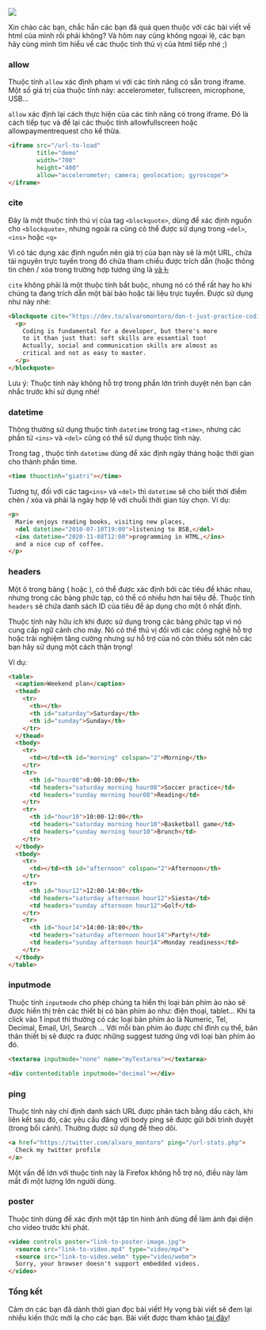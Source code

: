 ![](https://images.viblo.asia/fc7ecceb-74b9-49da-8190-f04e0e99251d.jpeg)

Xin chào các bạn, chắc hẳn các bạn đã quá quen thuộc với các bài viết về html của mình rồi phải không? Và hôm nay cũng không ngoại lệ, các bạn hãy cùng mình tìm hiểu về các thuộc tính thú vị của html tiếp nhé ;) 

### allow
Thuộc tính `allow` xác định phạm vi với các tính năng có sẵn trong iframe. Một số giá trị của thuộc tính này: accelerometer, fullscreen, microphone, USB...

`allow` xác định lại cách thực hiện của các tính năng có trong iframe. Đó là cách tiếp tục và để lại các thuộc tính allowfullscreen hoặc allowpaymentrequest cho kế thừa.

```html
<iframe src="/url-to-load" 
        title="demo"
        width="700" 
        height="400"
        allow="accelerometer; camera; geolocation; gyroscope">
</iframe>
```
### cite

Đây là một thuộc tính thú vị của tag `<blockquote>`, dùng để xác định nguồn cho `<blockquote>`, nhưng ngoài ra cũng có thể được sử dụng trong `<del>`, `<ins>` hoặc `<q>` 

Vì có tác dụng xác định nguồn nên giá trị của bạn này sẽ là một URL, chứa tài nguyên trực tuyến trong đó chứa tham chiếu được trích dẫn (hoặc thông tin chèn / xóa trong trường hợp tương ứng là <ins> và <del>).

`cite` không phải là một thuộc tính bắt buộc, nhưng nó có thể rất hay ho khi chúng ta đang trích dẫn một bài báo hoặc tài liệu trực tuyến. Được sử dụng như này nhé:
```html
<blockquote cite="https://dev.to/alvaromontoro/don-t-just-practice-coding-n0d">
  <p>
    Coding is fundamental for a developer, but there's more
    to it than just that: soft skills are essential too!
    Actually, social and communication skills are almost as 
    critical and not as easy to master.
  </p>
</blockquote>
```

Lưu ý: Thuộc tính này không hỗ trợ trong phần lớn trình duyệt nên bạn cân nhắc trước khi sử dụng nhé!
    
###    datetime
Thông thường sử dụng thuộc tính `datetime` trong tag `<time>`, nhưng các phần tử `<ins>` và `<del>` cũng có thể sử dụng thuộc tính này.
    
Trong tag <time>, thuộc tính `datetime` dùng để xác định ngày tháng hoặc thời gian cho thành phần time.
```html
<time thuoctinh="giatri"></time>
 ```
    
Tương tự, đối với các tag`<ins>` và `<del>` thì `datetime` sẽ cho biết thời điểm chèn / xóa và phải là ngày hợp lệ với chuỗi thời gian tùy chọn. Ví dụ:

```html
<p>
  Marie enjoys reading books, visiting new places,
  <del datetime="2010-07-10T19:00">listening to BSB,</del> 
  <ins datetime="2020-11-08T12:00">programming in HTML,</ins>
  and a nice cup of coffee.
</p>
```
### headers
Một ô trong bảng (<td> hoặc <th>), có thể được xác định bởi các tiêu đề khác nhau, nhưng trong các bảng phức tạp, có thể có nhiều hơn hai tiêu đề. Thuộc tính `headers` sẽ chứa danh sách ID của tiêu đề áp dụng cho một ô nhất định.

Thuộc tính này hữu ích khi được sử dụng trong các bảng phức tạp vì nó cung cấp ngữ cảnh cho máy. Nó có thể thú vị đối với các công nghệ hỗ trợ hoặc trải nghiệm tăng cường nhưng sự hỗ trợ của nó còn thiếu sót nên các bạn hãy sử dụng một cách thận trọng!

Ví dụ:
```html
<table>
  <caption>Weekend plan</caption>
  <thead>
    <tr>
      <th></th>
      <th id="saturday">Saturday</th>
      <th id="sunday">Sunday</th>
    </tr>
  </thead>
  <tbody>
    <tr>
      <td></td><th id="morning" colspan="2">Morning</th>
    </tr>
    <tr>
      <th id="hour08">8:00-10:00</th>
      <td headers="saturday morning hour08">Soccer practice</td>
      <td headers="sunday morning hour08">Reading</td>
    </tr>
    <tr>
      <th id="hour10">10:00-12:00</th>
      <td headers="saturday morning hour10">Basketball game</td>
      <td headers="sunday morning hour10">Brunch</td>
    </tr>
  </tbody>
  <tbody>
    <tr>
      <td></td><th id="afternoon" colspan="2">Afternoon</th>
    </tr>
    <tr>
      <th id="hour12">12:00-14:00</th>
      <td headers="saturday afternoon hour12">Siesta</td>
      <td headers="sunday afternoon hour12">Golf</td>
    </tr>
    <tr>
      <th id="hour14">14:00-18:00</th>
      <td headers="saturday afternoon hour14">Party!</td>
      <td headers="sunday afternoon hour14">Monday readiness</td>
    </tr>
  </tbody>
</table>
```
### inputmode
Thuộc tính `inputmode` cho phép chúng ta hiển thị loại bàn phím ảo nào sẽ được hiển thị trên các thiết bị có bàn phím ảo như: điện thoại, tablet...
Khi ta click vào 1 input thì thường có các loại bàn phím ảo là Numeric, Tel, Decimal, Email, Url, Search ... Với mỗi bàn phím ảo được chỉ đinh cụ thể, bản thân thiết bị sẽ được ra được những suggest tương ứng với loại bàn phím ảo đó.
    
```html
<textarea inputmode="none" name="myTextarea"></textarea>

<div contenteditable inputmode="decimal"></div>
```
### ping
Thuộc tính này chỉ định danh sách URL được phân tách bằng dấu cách, khi liên kết sau đó, các yêu cầu đăng với body ping sẽ được gửi bởi trình duyệt (trong bối cảnh). Thường được sử dụng để theo dõi.
```html
<a href="https://twitter.com/alvaro_montoro" ping="/url-stats.php">
  Check my twitter profile
</a>
```
Một vấn đề lớn với thuộc tính này là Firefox không hỗ trợ nó, điều này làm mất đi một lượng lớn người dùng.
### poster
Thuộc tính dùng để xác định một tập tin hình ảnh dùng để làm ảnh đại diện cho video trước khi phát.
```html
<video controls poster="link-to-poster-image.jpg">
  <source src="link-to-video.mp4" type="video/mp4">
  <source src="link-to-video.webm" type="video/webm">
  Sorry, your browser doesn't support embedded videos.
</video>
```
    
### Tổng kết
Cảm ơn các bạn đã dành thời gian đọc bài viết! Hy vọng bài viết sẽ đem lại nhiều kiến thức mới lạ cho các bạn. Bài viết được tham khảo [tại đây](https://dev.to/alvaromontoro/7-interesting-html-attributes-you-may-not-know-58j0)!